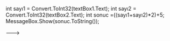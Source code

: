  int sayı1 = Convert.ToInt32(textBox1.Text);
            int sayı2 = Convert.ToInt32(textBox2.Text);
            int sonuc =((sayı1+sayı2)*2)+5;
            MessageBox.Show(sonuc.ToString());
           
--->
